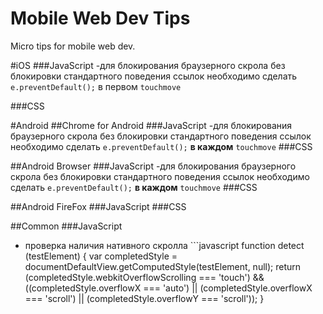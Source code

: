 Mobile Web Dev Tips
===================

Micro tips for mobile web dev.


#iOS
###JavaScript
-для блокирования браузерного скрола без блокировки стандартного  поведения ссылок необходимо сделать `e.preventDefault();` в первом `touchmove`

###CSS

#Android
##Chrome for Android
###JavaScript
-для блокирования браузерного скрола без блокировки стандартного  поведения ссылок необходимо сделать `e.preventDefault();` **в каждом** `touchmove`
###CSS

##Android Browser
###JavaScript
-для блокирования браузерного скрола без блокировки стандартного  поведения ссылок необходимо сделать `e.preventDefault();` **в каждом** `touchmove`
###CSS

##Android FireFox
###JavaScript
###CSS

##Common
###JavaScript
*   проверка наличия нативного скролла ```javascript
function detect (testElement) {
    var completedStyle = documentDefaultView.getComputedStyle(testElement, null);
    return (completedStyle.webkitOverflowScrolling === 'touch')
        && ((completedStyle.overflowX === 'auto')
        || (completedStyle.overflowX === 'scroll')
        || (completedStyle.overflowY === 'scroll'));
}
```
